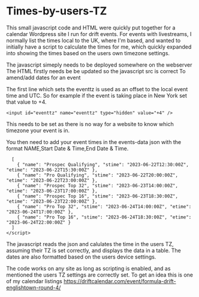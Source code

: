 # Times-by-users-TZ

This small javascript code and HTML were quickly put together for a calendar Wordpress site I run for drift events. 
For events with livestreams, I normally list the times local to the UK, where I'm based, and wanted to initially have a script to calculate the times for me, which quickly expanded into showing the times based on the users own timezone settings.

The javascript simeply needs to be deployed somewhere on the webserver
The HTML firstly needs be be updated so the javascript src is correct
To amend/add dates for an event
  
The first line which sets the eventtz is used as an offset to the local event time and UTC. So for example if the event is taking place in New York set that value to +4.

    <input id="eventtz" name="eventtz" type="hidden" value="+4" />
    
This needs to be set as there is no way for a website to know which timezone your event is in.
  
You then need to add your event times in the events-data json with the format NAME,Start Date & Time,End Date & Time.

  ```<script id="events-data" type="application/json">
    [
      { "name": "Prospec Qualifying", "stime": "2023-06-22T12:30:00Z", "etime": "2023-06-22T15:30:00Z" },
      { "name": "Pro Qualifying", "stime": "2023-06-22T20:00:00Z", "etime": "2023-06-22T23:00:00Z" },
      { "name": "Prospec Top 32", "stime": "2023-06-23T14:00:00Z", "etime": "2023-06-23T17:00:00Z" },
      { "name": "Prospec Top 16", "stime": "2023-06-23T18:30:00Z", "etime": "2023-06-23T22:00:00Z" },
      { "name": "Pro Top 32", "stime": "2023-06-24T14:00:00Z", "etime": "2023-06-24T17:00:00Z" },
      { "name": "Pro Top 16", "stime": "2023-06-24T18:30:00Z", "etime": "2023-06-24T22:00:00Z" }
    ]
  </script>
```

The javascript reads the json and calulates the time in the users TZ, assuming their TZ is set correctly, and displays the data in a table. The dates are also formatted based on the users device settings.

The code works on any site as long as scripting is enabled, and as mentioned the users TZ settings are correctly set. 
To get an idea this is one of my calendar listings
https://driftcalendar.com/event/formula-drift-englishtown-round-4/
